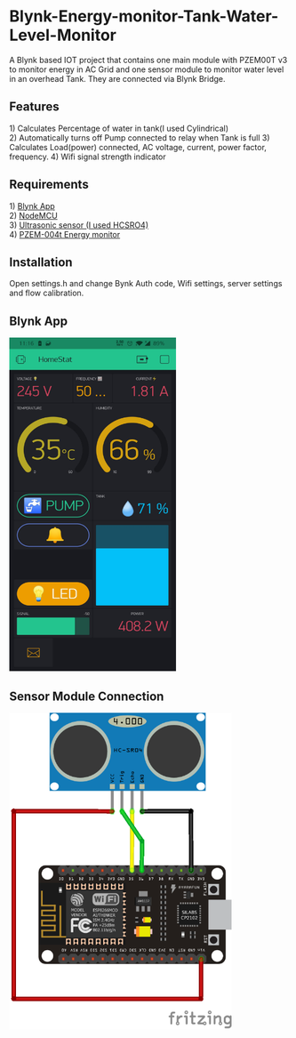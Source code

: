 # Blynk-Energy-monitor-Tank-Water-Level-Monitor
A Blynk based IOT project that contains one main module with PZEM00T v3 to monitor energy in AC Grid and one sensor module to monitor water level in an overhead Tank. They are connected via Blynk Bridge. 

<h2> Features</h2>
1) Calculates Percentage of water in tank(I used Cylindrical)<br>
2) Automatically turns off Pump connected to relay when Tank is full
3) Calculates Load(power) connected, AC voltage, current, power factor, frequency.
4) Wifi signal strength indicator<br>


<h2>Requirements</h2>
1) <a href="https://play.google.com/store/apps/details?id=cc.blynk" target="_blank">Blynk App</a><br>
2) <a href="http://s.click.aliexpress.com/e/nlefJ4PI" target="_blank">NodeMCU</a> <br>
3) <a href="http://s.click.aliexpress.com/e/e6xt0wEy" target="_blank">Ultrasonic sensor (I used HCSRO4)</a><br>
4) <a href="https://robu.in/product/pzem-004t-multi-function-ac-power-monitor-module"> PZEM-004t Energy monitor</a>
<h2> Installation </h2>
Open settings.h and change Bynk Auth code, Wifi settings, server settings and flow calibration.

<h2>Blynk App </h2>
<img src="/images/Blynk_app.jpg" width="300" height="600">

<h2>Sensor Module Connection </h2>
<img src="/images/nodemcu-to-ultrasonic-sensor-connection.png" width="400" height=" " alt="NodeMCU to Ultrasonic Sensor Connection" title="NodeMCU to Ultrasonic Sensor Connection">

